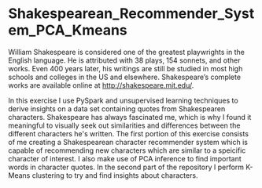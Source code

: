 # Shakespearean_Recommender_System_PCA_Kmeans
William Shakespeare is considered one of the greatest playwrights in the English language. He is attributed with 38 plays, 154 sonnets, and other works. Even 400 years later, his writings are still be studied in most high schools and colleges in the US and elsewhere. Shakespeare’s complete works are available online at http://shakespeare.mit.edu/. 

In this exercise I use PySpark and unsupervised learning techniques to derive insights on a data set containing quotes from Shakespearen characters. Shakespeare has always fascinated me, which is why I found it meaningful to visually seek out similarities and differences between the different characters he's written. The first portion of this exercise consists of me creating a Shakespearean character recommender system which is capable of recommending new characters which are similar to a speicific character of interest. I also make use of PCA inference to find important words in character quotes. In the second part of the repository I perform K-Means clustering to try and find insights about characters.
